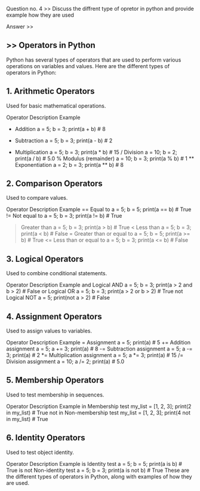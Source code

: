 Question no. 4 >> Discuss the diffrent type of opretor in python and provide example how they are used

Answer >>
## >> Operators in Python
Python has several types of operators that are used to perform various operations on variables and values. Here are the different types of operators in Python:

## 1. Arithmetic Operators
Used for basic mathematical operations.

Operator	Description	Example
+	Addition	a = 5; b = 3; print(a + b) # 8
-	Subtraction	a = 5; b = 3; print(a - b) # 2
*	Multiplication	a = 5; b = 3; print(a * b) # 15
/	Division	a = 10; b = 2; print(a / b) # 5.0
%	Modulus (remainder)	a = 10; b = 3; print(a % b) # 1
**	Exponentiation	a = 2; b = 3; print(a ** b) # 8
## 2. Comparison Operators
Used to compare values.

Operator	Description	Example
==	Equal to	a = 5; b = 5; print(a == b) # True
!=	Not equal to	a = 5; b = 3; print(a != b) # True
>	Greater than	a = 5; b = 3; print(a > b) # True
<	Less than	a = 5; b = 3; print(a < b) # False
>=	Greater than or equal to	a = 5; b = 5; print(a >= b) # True
<=	Less than or equal to	a = 5; b = 3; print(a <= b) # False

## 3. Logical Operators
Used to combine conditional statements.

Operator	Description	Example
and	Logical AND	a = 5; b = 3; print(a > 2 and b > 2) # False
or	Logical OR	a = 5; b = 3; print(a > 2 or b > 2) # True
not	Logical NOT	a = 5; print(not a > 2) # False

## 4. Assignment Operators
Used to assign values to variables.

Operator	Description	Example
=	Assignment	a = 5; print(a) # 5
+=	Addition assignment	a = 5; a += 3; print(a) # 8
-=	Subtraction assignment	a = 5; a -= 3; print(a) # 2
*=	Multiplication assignment	a = 5; a *= 3; print(a) # 15
/=	Division assignment	a = 10; a /= 2; print(a) # 5.0

## 5. Membership Operators
Used to test membership in sequences.

Operator	Description	Example
in	Membership test	my_list = [1, 2, 3]; print(2 in my_list) # True
not in	Non-membership test	my_list = [1, 2, 3]; print(4 not in my_list) # True

## 6. Identity Operators
Used to test object identity.

Operator	Description	Example
is	Identity test	a = 5; b = 5; print(a is b) # True
is not	Non-identity test	a = 5; b = 3; print(a is not b) # True
These are the different types of operators in Python, along with examples of how they are used.